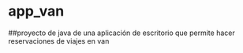 # app_van
##proyecto de java de una aplicación de escritorio que permite hacer reservaciones de viajes en van
